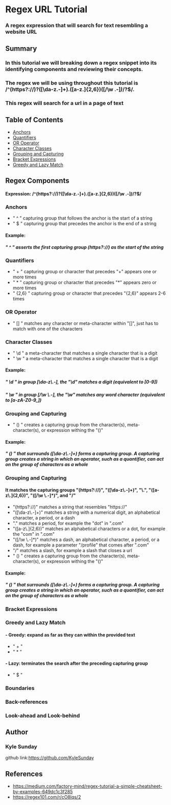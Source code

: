 # Regex URL Tutorial

### A regex expression that will search for text resembling a website URL

## Summary

### In this tutorial we will breaking down a regex snippet into its identifying components and reviewing their concepts.
### The regex we will be using throughout this tutorial is /^(https?:\/\/)?([\da-z\.-]+)\.([a-z\.]{2,6})([\/\w \.-]*)*\/?$/.
### This regex will search for a url in a page of text



## Table of Contents

- [Anchors](#anchors)
- [Quantifiers](#quantifiers)
- [OR Operator](#or-operator)
- [Character Classes](#character-classes)
- [Grouping and Capturing](#grouping-and-capturing)
- [Bracket Expressions](#bracket-expressions)
- [Greedy and Lazy Match](#greedy-and-lazy-match)




## Regex Components

#### Expression: /^(https?:\/\/)?([\da-z\.-]+)\.([a-z\.]{2,6})([\/\w \.-]*)*\/?$/

### Anchors

- " ^ " capturing group that follows the anchor is the start of a string
- " $ " capturing group that precedes the anchor is the end of a string
#### Example:
##### " ^ " asserts the first capturing group (https?:\/\/) as the start of the string

### Quantifiers
- " + " capturing group or character that precedes "+" appears one or more times
- " * " capturing group or character that precedes "*" appears zero or more times
- " {2,6} " capturing group or character that precedes "{2,6}" appears 2-6 times

### OR Operator
- " [] " matches any character or meta-character within "[]", just has to match with one of the characters 

### Character Classes
- " \d " a meta-character that matches a single character that is a digit
- " \w " a meta-character that matches a single character that is a digit
#### Example:
##### " \d " in group [\da-z\\.-], the "\d" matches a digit (equivalent to [0-9]) 
##### " \w " in group [\/\w \\.-], the "\w" matches any word character (equivalent to [a-zA-Z0-9_])
### Grouping and Capturing
- " () " creates a capturing group from the character(s), meta-character(s), or expression withing the "()"
#### Example:
##### " () " that surrounds ([\da-z\\.-]+) forms a capturing group. A capturing group creates a string in which an operator, such as a quantifier, can act on the group of characters as a whole

### Grouping and Capturing
#### It matches the capturing groups "(https?:\/\/)", "([\da-z\\.-]+)", "\\.", "([a-z\\.]{2,6})", "([\/\w \\.-]*)", and "\/"
- "(https?:\/\/)" matches a string that resembles "https://"
- "([\da-z\\.-]+)" matches a string with a numerical digit, an alphabetical character, a period, or a dash
- "\." matches a period, for example the "dot" in ".com"
- "([a-z\\.]{2,6})" matches an alphabetical characters or a dot, for example the "com" in ".com"
- "([\/\w \\.-]*)" matches a dash, an alphabetical character, a period, or a dash, for example a parameter "/profile" that comes after ".com"
- "\/" matches a slash, for example a slash that closes a url
- " () " creates a capturing group from the character(s), meta-character(s), or expression withing the "()"
#### Example:
##### " () " that surrounds ([\da-z\\.-]+) forms a capturing group. A capturing group creates a string in which an operator, such as a quantifier, can act on the group of characters as a whole

### Bracket Expressions

### Greedy and Lazy Match
#### -  Greedy: expand as far as they can within the provided text
- " + "
- " * "
#### -  Lazy: terminates the search after the preceding capturing group
- " $ "


### Boundaries

### Back-references

### Look-ahead and Look-behind

## Author
### Kyle Sunday
github link:https://github.com/KyleSunday

## References
- https://medium.com/factory-mind/regex-tutorial-a-simple-cheatsheet-by-examples-649dc1c3f285
- https://regex101.com/r/cO8lqs/2
